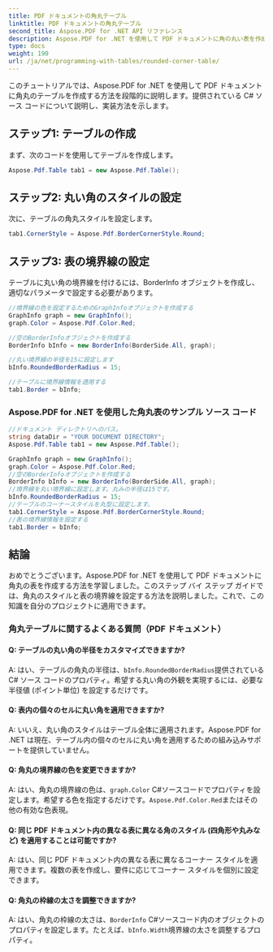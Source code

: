 ```yaml
---
title: PDF ドキュメントの角丸テーブル
linktitle: PDF ドキュメントの角丸テーブル
second_title: Aspose.PDF for .NET API リファレンス
description: Aspose.PDF for .NET を使用して PDF ドキュメントに角の丸い表を作成する方法を学習します。
type: docs
weight: 190
url: /ja/net/programming-with-tables/rounded-corner-table/
---
```

このチュートリアルでは、Aspose.PDF for .NET を使用して PDF ドキュメントに角丸のテーブルを作成する方法を段階的に説明します。提供されている C# ソース コードについて説明し、実装方法を示します。

## ステップ1: テーブルの作成
まず、次のコードを使用してテーブルを作成します。

```csharp
Aspose.Pdf.Table tab1 = new Aspose.Pdf.Table();
```

## ステップ2: 丸い角のスタイルの設定
次に、テーブルの角丸スタイルを設定します。

```csharp
tab1.CornerStyle = Aspose.Pdf.BorderCornerStyle.Round;
```

## ステップ3: 表の境界線の設定
テーブルに丸い角の境界線を付けるには、BorderInfo オブジェクトを作成し、適切なパラメータで設定する必要があります。

```csharp
//境界線の色を設定するためのGraphInfoオブジェクトを作成する
GraphInfo graph = new GraphInfo();
graph.Color = Aspose.Pdf.Color.Red;

//空のBorderInfoオブジェクトを作成する
BorderInfo bInfo = new BorderInfo(BorderSide.All, graph);

//丸い境界線の半径を15に設定します
bInfo.RoundedBorderRadius = 15;

//テーブルに境界線情報を適用する
tab1.Border = bInfo;
```

### Aspose.PDF for .NET を使用した角丸表のサンプル ソース コード

```csharp
//ドキュメント ディレクトリへのパス。
string dataDir = "YOUR DOCUMENT DIRECTORY";
Aspose.Pdf.Table tab1 = new Aspose.Pdf.Table();

GraphInfo graph = new GraphInfo();
graph.Color = Aspose.Pdf.Color.Red;
//空のBorderInfoオブジェクトを作成する
BorderInfo bInfo = new BorderInfo(BorderSide.All, graph);
//境界線を丸い境界線に設定します。丸みの半径は15です。
bInfo.RoundedBorderRadius = 15;
//テーブルのコーナースタイルを丸型に設定します。
tab1.CornerStyle = Aspose.Pdf.BorderCornerStyle.Round;
//表の境界線情報を設定する
tab1.Border = bInfo;
```

## 結論
おめでとうございます。Aspose.PDF for .NET を使用して PDF ドキュメントに角丸の表を作成する方法を学習しました。このステップ バイ ステップ ガイドでは、角丸のスタイルと表の境界線を設定する方法を説明しました。これで、この知識を自分のプロジェクトに適用できます。

### 角丸テーブルに関するよくある質問（PDF ドキュメント）

#### Q: テーブルの丸い角の半径をカスタマイズできますか?

A: はい、テーブルの角丸の半径は、`bInfo.RoundedBorderRadius`提供されている C# ソース コードのプロパティ。希望する丸い角の外観を実現するには、必要な半径値 (ポイント単位) を設定するだけです。

#### Q: 表内の個々のセルに丸い角を適用できますか?

A: いいえ、丸い角のスタイルはテーブル全体に適用されます。Aspose.PDF for .NET は現在、テーブル内の個々のセルに丸い角を適用するための組み込みサポートを提供していません。

#### Q: 角丸の境界線の色を変更できますか?

 A: はい、角丸の境界線の色は、`graph.Color` C#ソースコードでプロパティを設定します。希望する色を指定するだけです。`Aspose.Pdf.Color.Red`またはその他の有効な色表現。

#### Q: 同じ PDF ドキュメント内の異なる表に異なる角のスタイル (四角形や丸みなど) を適用することは可能ですか?

A: はい、同じ PDF ドキュメント内の異なる表に異なるコーナー スタイルを適用できます。複数の表を作成し、要件に応じてコーナー スタイルを個別に設定できます。

#### Q: 角丸の枠線の太さを調整できますか?

 A: はい、角丸の枠線の太さは、`BorderInfo` C#ソースコード内のオブジェクトのプロパティを設定します。たとえば、`bInfo.Width`境界線の太さを調整するプロパティ。